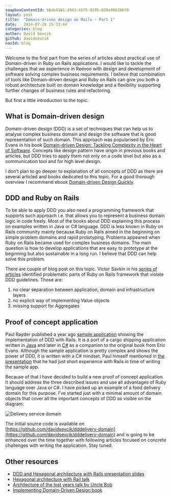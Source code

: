 ```yaml
---
soapboxContentId: b8ab4181-3943-45f5-9295-020a9863b6f0
layout: post
title:  "Domain-driven design on Rails - Part 1"
date:   2014-07-28 15:33:44
categories: blog
author: David Sevcik
github: davidsevcik
navId: blog
---
```



Welcome to the first part from the series of articles about practical use of Domain-driven in Ruby on Rails applications. I would like to tackle the challenges that we experience in Reevoo with design and development of software solving complex business requirements. I believe that combination of tools like Domain-driven design and Ruby on Rails can give you both a robust architecture built on domain knowledge and a flexibility supporting further changes of business rules and refactoring.

But first a little introduction to the topic.


## What is Domain-driven design

Domain-driven design (DDD) is a set of techniques that can help us to analyse complex business domain and design the software that is good representation of such domain. This approach was popularised by Eric Evans in his book [Domain-driven Design: Tackling Complexity in the Heart of Software](http://www.amazon.co.uk/Domain-driven-Design-Tackling-Complexity-Software/dp/0321125215/ref=pd_bxgy_b_img_y). Concepts like design pattern have origin in previous books and articles, but DDD tries to apply them not only on a code level but also as a communication tool and for high level design.

I don't plan to go deeper to explanation of all concepts of DDD as there are several articled and books dedicated to this topic. For a good thorough overview I recommend ebook [Domain-driven Design Quickly](http://www.infoq.com/minibooks/domain-driven-design-quickly). 


## DDD and Ruby on Rails

To be able to apply DDD you also need a programming framework that supports such approach i.e. that allows you to represent  a business domain logic in code freely. Most of the books about DDD explaining this process on examples written in Java or C# language. DDD is less known in Ruby on Rails community mainly because Ruby on Rails aimed in the beginning on simple problem domains and rapid prototyping.  Problems appeared when Ruby on Rails became used for complex business domains. The main question is how to develop applications that are easy to prototype at the beginning but also sustainable in a long run. I believe that DDD can help solve this problem.

There are couple of blog post on this topic. Victor Savkin in his [series of articles](http://victorsavkin.com/ddd) identified problematic parts of Ruby on Rails framework that violate DDD guidelines. Those are:

1. no clear separation between application, domain and infrastructure layers
2. no explicit way of implementing Value objects
3. missing support for Aggregates


## Proof of concept application

Paul Rayder published a year ago [sample application](https://github.com/paulrayner/ddd_sample_app_ruby) showing the implementation of DDD with Rails. It is a port of a cargo shipping application written in [Java](https://github.com/patrikfr/dddsample) and later in [C#](https://github.com/SzymonPobiega/DDDSample.Net) as a companion to the original book from Eric Evans. Although the sample application is pretty complex and shows the power of DDD, it is written with a C# mindset. Paul himself mentioned in [the presentation](http://skillsmatter.com/podcast/design-architecture/paul-rayner/mh-7679) that he had just short experience with Rails in time of writing the sample app.

Because of that I have decided to build a new proof of concept application. It should address the three  described issues and use all advantages of Ruby language over Java or C#. I have picked up an example of a food delivery domain for this purpose. I've started just with a minimal amount of domain objects that cover all the important concepts of DDD as visible on the diagram:

![Delivery service domain](/images/delivery_service_ddd.png)

The initial source code is available on [https://github.com/davidsevcik/dddelivery-domain](https://github.com/davidsevcik/dddelivery-domain) and is going to be enhanced over the time together with following articles focused on concrete challenges with writing the application. Stay tuned.



## Other resources

* [DDD and Hexagonal architecture with Rails presentation slides](http://www.slideshare.net/dwhelan/domain-driven-design-and-hexagonal-srchitecture-with-rails)
* [Hexagonal architecture with Rail talk](https://skillsmatter.com/skillscasts/3409-hexagonal-rails)
* [Architecture of the lost years talk by Uncle Bob](http://confreaks.com/videos/759-rubymidwest2011-keynote-architecture-the-lost-years)
* [Implementing Domain-Driven Design book](http://www.amazon.co.uk/Implementing-Domain-Driven-Design-Vaughn-Vernon/dp/0321834577/ref=pd_sim_b_1?ie=UTF8&refRID=19GPGRHEXPFM92A015P8)
